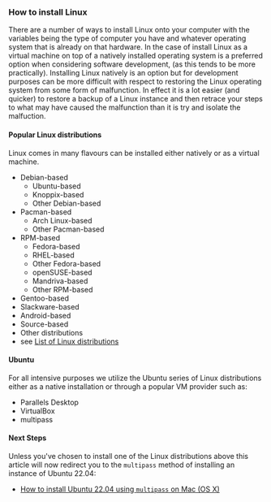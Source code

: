 ### How to install Linux 
There are a number of ways to install Linux onto your computer with the variables being the type of computer you have and whatever operating system that is already on that hardware. In the case of install Linux as a virtual machine on top of a natively installed operating system is a preferred option when considering software development, (as this tends to be more practically). Installing Linux natively is an option but for development purposes can be more difficult with respect to restoring the Linux operating system from some form of malfunction. In effect it is a lot easier (and quicker) to restore a backup of a Linux instance and then retrace your steps to what may have caused the malfunction than it is try and isolate the malfuction. 
#### Popular Linux distributions
Linux comes in many flavours can be installed either natively or as a virtual machine. 
- Debian-based
    - Ubuntu-based
    - Knoppix-based
    - Other Debian-based
- Pacman-based
    - Arch Linux-based
    - Other Pacman-based
- RPM-based
    - Fedora-based
    - RHEL-based
    - Other Fedora-based
    - openSUSE-based
    - Mandriva-based
    - Other RPM-based
- Gentoo-based
- Slackware-based
- Android-based
- Source-based
- Other distributions
- see [List of Linux distributions](https://en.wikipedia.org/wiki/List_of_Linux_distributions)
#### Ubuntu
For all intensive purposes we utilize the Ubuntu series of Linux distributions either as a native installation or through a popular VM provider such as:
- Parallels Desktop
- VirtualBox
- multipass
#### Next Steps
Unless you've chosen to install one of the Linux distributions above this article will now redirect you to the `multipass` method of installing an instance of Ubuntu 22.04:
- [How to install Ubuntu 22.04 using `multipass` on Mac (OS X)](https://github.com/perriera/for_interfaces/blob/main/vm/multipass/mac/INSTALL.md)